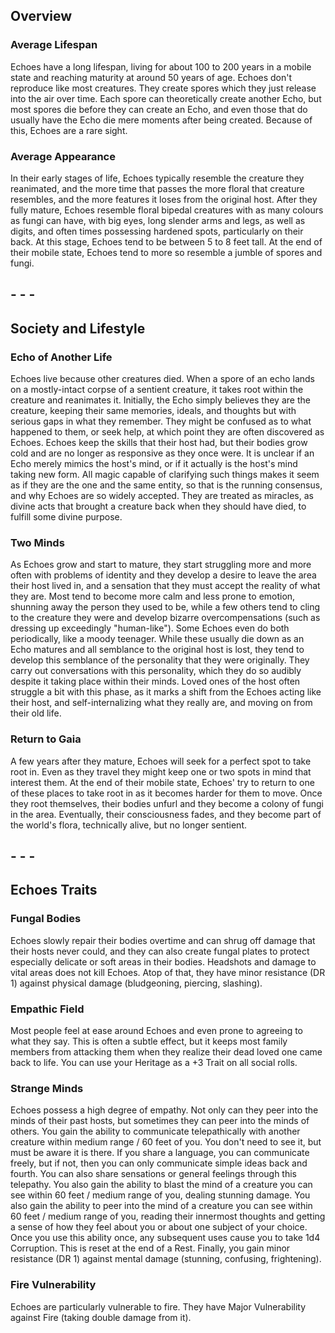 
## Overview 

### Average Lifespan
Echoes have a long lifespan, living for about 100 to 200 years in a mobile state and reaching maturity at around 50 years of age.
Echoes don't reproduce like most creatures. They create spores which they just release into the air over time. Each spore can theoretically create another Echo, but most spores die before they can create an Echo, and even those that do usually have the Echo die mere moments after being created. Because of this, Echoes are a rare sight.

### Average Appearance
In their early stages of life, Echoes typically resemble the creature they reanimated, and the more time that passes the more floral that creature resembles, and the more features it loses from the original host. After they fully mature, Echoes resemble floral bipedal creatures with as many colours as fungi can have, with big eyes, long slender arms and legs, as well as digits, and often times possessing hardened spots, particularly on their back. At this stage, Echoes tend to be between 5 to 8 feet tall. 
At the end of their mobile state, Echoes tend to more so resemble a jumble of spores and fungi.

## - - -
## Society and Lifestyle

### Echo of Another Life
Echoes live because other creatures died. When a spore of an echo lands on a mostly-intact corpse of a sentient creature, it takes root within the creature and reanimates it. Initially, the Echo simply believes they are the creature, keeping their same memories, ideals, and thoughts but with serious gaps in what they remember. They might be confused as to what happened to them, or seek help, at which point they are often discovered as Echoes.
Echoes keep the skills that their host had, but their bodies grow cold and are no longer as responsive as they once were.
It is unclear if an Echo merely mimics the host's mind, or if it actually is the host's mind taking new form. All magic capable of clarifying such things makes it seem as if they are the one and the same entity, so that is the running consensus, and why Echoes are so widely accepted. They are treated as miracles, as divine acts that brought a creature back when they should have died, to fulfill some divine purpose.

### Two Minds
As Echoes grow and start to mature, they start struggling more and more often with problems of identity and they develop a desire to leave the area their host lived in, and a sensation that they must accept the reality of what they are. Most tend to become more calm and less prone to emotion, shunning away the person they used to be, while a few others tend to cling to the creature they were and develop bizarre overcompensations (such as dressing up exceedingly "human-like"). Some Echoes even do both periodically, like a moody teenager. 
While these usually die down as an Echo matures and all semblance to the original host is lost, they tend to develop this semblance of the personality that they were originally. They carry out conversations with this personality, which they do so audibly despite it taking place within their minds.
Loved ones of the host often struggle a bit with this phase, as it marks a shift from the Echoes acting like their host, and self-internalizing what they really are, and moving on from their old life. 

### Return to Gaia
A few years after they mature, Echoes will seek for a perfect spot to take root in. Even as they travel they might keep one or two spots in mind that interest them.
At the end of their mobile state, Echoes' try to return to one of these places to take root in as it becomes harder for them to move. Once they root themselves, their bodies unfurl and they become a colony of fungi in the area. Eventually, their consciousness fades, and they become part of the world's flora, technically alive, but no longer sentient. 

## - - -
## Echoes Traits

### Fungal Bodies
Echoes slowly repair their bodies overtime and can shrug off damage that their hosts never could, and they can also create fungal plates to protect especially delicate or soft areas in their bodies. Headshots and damage to vital areas does not kill Echoes. Atop of that, they have minor resistance (DR 1) against physical damage (bludgeoning, piercing, slashing).

### Empathic Field
Most people feel at ease around Echoes and even prone to agreeing to what they say. This is often a subtle effect, but it keeps most family members from attacking them when they realize their dead loved one came back to life. You can use your Heritage as a +3 Trait on all social rolls. 

### Strange Minds
Echoes possess a high degree of empathy. Not only can they peer into the minds of their past hosts, but sometimes they can peer into the minds of others.
You gain the ability to communicate telepathically with another creature within medium range / 60 feet of you. You don't need to see it, but must be aware it is there. If you share a language, you can communicate freely, but if not, then you can only communicate simple ideas back and fourth. You can also share sensations or general feelings through this telepathy.
You also gain the ability to blast the mind of a creature you can see within 60 feet / medium range of you, dealing stunning damage.
You also gain the ability to peer into the mind of a creature you can see within 60 feet / medium range of you, reading their innermost thoughts and getting a sense of how they feel about you or about one subject of your choice. Once you use this ability once, any subsequent uses cause you to take 1d4 Corruption. This is reset at the end of a Rest.
Finally, you gain minor resistance (DR 1) against mental damage (stunning, confusing, frightening).

### Fire Vulnerability
Echoes are particularly vulnerable to fire. They have Major Vulnerability against Fire (taking double damage from it).
